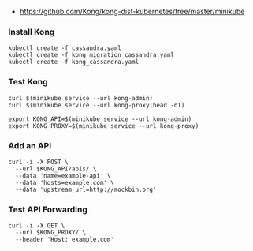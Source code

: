* https://github.com/Kong/kong-dist-kubernetes/tree/master/minikube

### Install Kong

```
kubectl create -f cassandra.yaml
kubectl create -f kong_migration_cassandra.yaml
kubectl create -f kong_cassandra.yaml
```

### Test Kong

```
curl $(minikube service --url kong-admin)
curl $(minikube service --url kong-proxy|head -n1)

export KONG_API=$(minikube service --url kong-admin)
export KONG_PROXY=$(minikube service --url kong-proxy)
```

### Add an API

```
curl -i -X POST \
  --url $KONG_API/apis/ \
  --data 'name=example-api' \
  --data 'hosts=example.com' \
  --data 'upstream_url=http://mockbin.org'
```

### Test API Forwarding

```
curl -i -X GET \
  --url $KONG_PROXY/ \
  --header 'Host: example.com'
```
